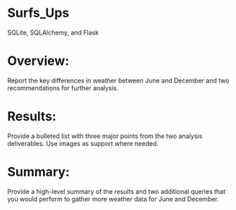 # Surfs_Ups
SQLite, SQLAlchemy, and Flask 
# Overview:
Report the key differences in weather between June and December and two recommendations for further analysis.
# Results:
Provide a bulleted list with three major points from the two analysis deliverables. Use images as support where needed.
# Summary: 
Provide a high-level summary of the results and two additional queries that you would perform to gather more weather data for June and December.
